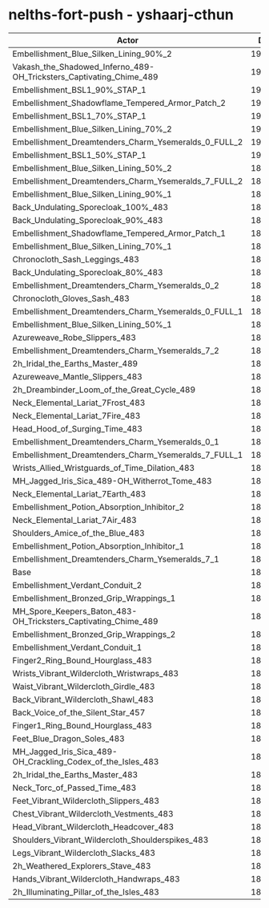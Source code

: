 # nelths-fort-push - yshaarj-cthun
| Actor | DPS | Increase |
|---|:---:|:---:|
|Embellishment_Blue_Silken_Lining_90%_2|192500|3.68%|
|Vakash_the_Shadowed_Inferno_489-OH_Tricksters_Captivating_Chime_489|192043|3.44%|
|Embellishment_BSL1_90%_STAP_1|191873|3.35%|
|Embellishment_Shadowflame_Tempered_Armor_Patch_2|191145|2.95%|
|Embellishment_BSL1_70%_STAP_1|191041|2.90%|
|Embellishment_Blue_Silken_Lining_70%_2|190923|2.83%|
|Embellishment_Dreamtenders_Charm_Ysemeralds_0_FULL_2|190499|2.61%|
|Embellishment_BSL1_50%_STAP_1|190396|2.55%|
|Embellishment_Blue_Silken_Lining_50%_2|189585|2.11%|
|Embellishment_Dreamtenders_Charm_Ysemeralds_7_FULL_2|189578|2.11%|
|Embellishment_Blue_Silken_Lining_90%_1|189102|1.85%|
|Back_Undulating_Sporecloak_100%_483|188831|1.71%|
|Back_Undulating_Sporecloak_90%_483|188562|1.56%|
|Embellishment_Shadowflame_Tempered_Armor_Patch_1|188453|1.50%|
|Embellishment_Blue_Silken_Lining_70%_1|188310|1.43%|
|Chronocloth_Sash_Leggings_483|188251|1.40%|
|Back_Undulating_Sporecloak_80%_483|188213|1.38%|
|Embellishment_Dreamtenders_Charm_Ysemeralds_0_2|188130|1.33%|
|Chronocloth_Gloves_Sash_483|188042|1.28%|
|Embellishment_Dreamtenders_Charm_Ysemeralds_0_FULL_1|187800|1.15%|
|Embellishment_Blue_Silken_Lining_50%_1|187594|1.04%|
|Azureweave_Robe_Slippers_483|187592|1.04%|
|Embellishment_Dreamtenders_Charm_Ysemeralds_7_2|187475|0.98%|
|2h_Iridal_the_Earths_Master_489|187238|0.85%|
|Azureweave_Mantle_Slippers_483|187124|0.79%|
|2h_Dreambinder_Loom_of_the_Great_Cycle_489|187061|0.75%|
|Neck_Elemental_Lariat_7Frost_483|187041|0.74%|
|Neck_Elemental_Lariat_7Fire_483|187007|0.73%|
|Head_Hood_of_Surging_Time_483|186993|0.72%|
|Embellishment_Dreamtenders_Charm_Ysemeralds_0_1|186729|0.58%|
|Embellishment_Dreamtenders_Charm_Ysemeralds_7_FULL_1|186692|0.56%|
|Wrists_Allied_Wristguards_of_Time_Dilation_483|186647|0.53%|
|MH_Jagged_Iris_Sica_489-OH_Witherrot_Tome_483|186523|0.46%|
|Neck_Elemental_Lariat_7Earth_483|186346|0.37%|
|Embellishment_Potion_Absorption_Inhibitor_2|186308|0.35%|
|Neck_Elemental_Lariat_7Air_483|186170|0.27%|
|Shoulders_Amice_of_the_Blue_483|186116|0.25%|
|Embellishment_Potion_Absorption_Inhibitor_1|186005|0.19%|
|Embellishment_Dreamtenders_Charm_Ysemeralds_7_1|185817|0.08%|
|Base|185660|0.00%|
|Embellishment_Verdant_Conduit_2|185577|-0.04%|
|Embellishment_Bronzed_Grip_Wrappings_1|185568|-0.05%|
|MH_Spore_Keepers_Baton_483-OH_Tricksters_Captivating_Chime_489|185551|-0.06%|
|Embellishment_Bronzed_Grip_Wrappings_2|185550|-0.06%|
|Embellishment_Verdant_Conduit_1|185527|-0.07%|
|Finger2_Ring_Bound_Hourglass_483|185240|-0.23%|
|Wrists_Vibrant_Wildercloth_Wristwraps_483|185159|-0.27%|
|Waist_Vibrant_Wildercloth_Girdle_483|185110|-0.30%|
|Back_Vibrant_Wildercloth_Shawl_483|185049|-0.33%|
|Back_Voice_of_the_Silent_Star_457|185032|-0.34%|
|Finger1_Ring_Bound_Hourglass_483|184891|-0.41%|
|Feet_Blue_Dragon_Soles_483|184865|-0.43%|
|MH_Jagged_Iris_Sica_489-OH_Crackling_Codex_of_the_Isles_483|184799|-0.46%|
|2h_Iridal_the_Earths_Master_483|184724|-0.50%|
|Neck_Torc_of_Passed_Time_483|184686|-0.52%|
|Feet_Vibrant_Wildercloth_Slippers_483|184483|-0.63%|
|Chest_Vibrant_Wildercloth_Vestments_483|184472|-0.64%|
|Head_Vibrant_Wildercloth_Headcover_483|184363|-0.70%|
|Shoulders_Vibrant_Wildercloth_Shoulderspikes_483|184234|-0.77%|
|Legs_Vibrant_Wildercloth_Slacks_483|184185|-0.79%|
|2h_Weathered_Explorers_Stave_483|184155|-0.81%|
|Hands_Vibrant_Wildercloth_Handwraps_483|183982|-0.90%|
|2h_Illuminating_Pillar_of_the_Isles_483|183335|-1.25%|
